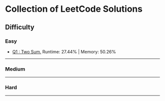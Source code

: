 # Collection of LeetCode Solutions

## Difficulty

### Easy
- [Q1 : Two Sum.](/src/easy/q1_TwoSum/Solution.java)  Runtime: 27.44% | Memory: 50.26%
---

### Medium

---

### Hard

---
